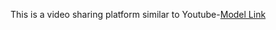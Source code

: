 This is a video sharing platform similar to Youtube-[Model Link](https://app.eraser.io/workspace/Y3vsQ1ffYCP7OgDAby30)